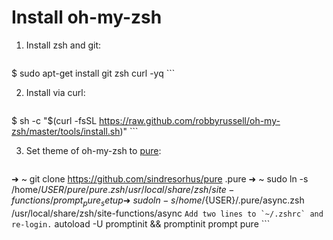 Install oh-my-zsh
=================

1. Install zsh and git:
    ```
$ sudo apt-get install git zsh curl -yq
    ```

2. Install via curl:
    ```
$ sh -c "$(curl -fsSL https://raw.github.com/robbyrussell/oh-my-zsh/master/tools/install.sh)"
    ```

3. Set theme of oh-my-zsh to [pure](https://github.com/sindresorhus/pure):
    ```
➜  ~  git clone https://github.com/sindresorhus/pure .pure
➜  ~  sudo ln -s /home/${USER}/pure/pure.zsh /usr/local/share/zsh/site-functions/prompt_pure_setup
➜  ~  sudo ln -s /home/${USER}/.pure/async.zsh /usr/local/share/zsh/site-functions/async
    ```
    Add two lines to `~/.zshrc` and re-login.
    ```
autoload -U promptinit && promptinit
prompt pure
    ```
